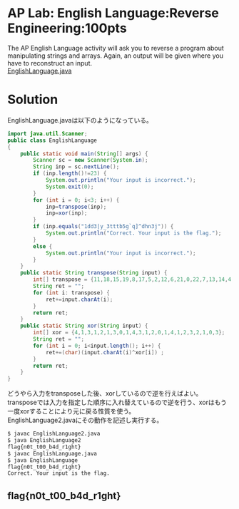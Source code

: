 # AP Lab: English Language:Reverse Engineering:100pts
The AP English Language activity will ask you to reverse a program about manipulating strings and arrays. Again, an output will be given where you have to reconstruct an input.  
[EnglishLanguage.java](EnglishLanguage.java)  

# Solution
EnglishLanguage.javaは以下のようになっている。  
```java:EnglishLanguage.java
import java.util.Scanner;
public class EnglishLanguage
{
    public static void main(String[] args) {
        Scanner sc = new Scanner(System.in);
        String inp = sc.nextLine();
        if (inp.length()!=23) {
            System.out.println("Your input is incorrect.");
            System.exit(0);
        }
        for (int i = 0; i<3; i++) {
            inp=transpose(inp);
            inp=xor(inp);
        }
        if (inp.equals("1dd3|y_3tttb5g`q]^dhn3j")) {
            System.out.println("Correct. Your input is the flag.");
        }
        else {
            System.out.println("Your input is incorrect.");
        }
    }
    public static String transpose(String input) {
        int[] transpose = {11,18,15,19,8,17,5,2,12,6,21,0,22,7,13,14,4,16,20,1,3,10,9};
        String ret = "";
        for (int i: transpose) {
            ret+=input.charAt(i);
        }
        return ret;
    }
    public static String xor(String input) {
        int[] xor = {4,1,3,1,2,1,3,0,1,4,3,1,2,0,1,4,1,2,3,2,1,0,3};
        String ret = "";
        for (int i = 0; i<input.length(); i++) {
            ret+=(char)(input.charAt(i)^xor[i]) ;
        }
        return ret;
    }
}
```

どうやら入力をtransposeした後、xorしているので逆を行えばよい。  
transposeでは入力を指定した順序に入れ替えているので逆を行う、xorはもう一度xorすることにより元に戻る性質を使う。  
EnglishLanguage2.javaにその動作を記述し実行する。  
```bash
$ javac EnglishLanguage2.java
$ java EnglishLanguage2
flag{n0t_t00_b4d_r1ght}
$ javac EnglishLanguage.java
$ java EnglishLanguage
flag{n0t_t00_b4d_r1ght}
Correct. Your input is the flag.
```

## flag{n0t_t00_b4d_r1ght}
